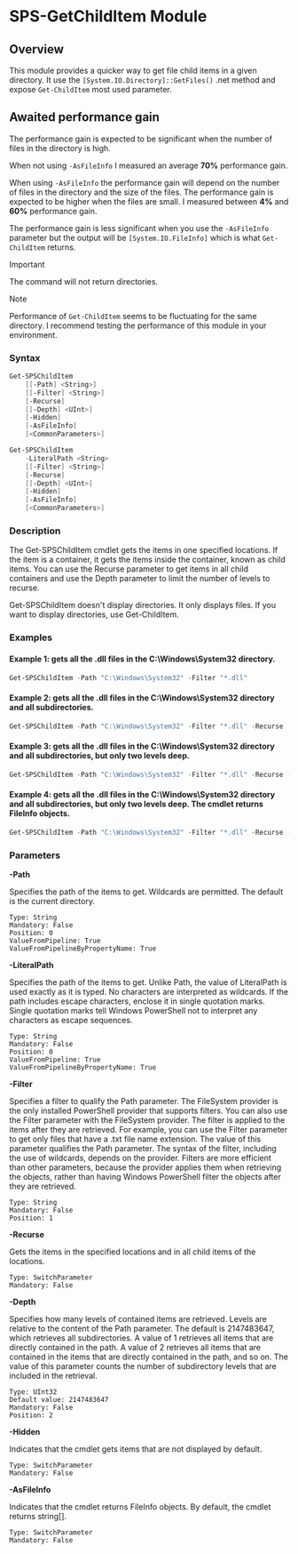 # SPS-GetChildItem Module

## Overview
This module provides a quicker way to get file child items in a given directory. It use the `[System.IO.Directory]::GetFiles()` .net method and expose `Get-ChildItem` most used parameter.

## Awaited performance gain
The performance gain is expected to be significant when the number of files in the directory is high.

When not using `-AsFileInfo` I measured an average **70%** performance gain.

When using `-AsFileInfo` the performance gain will depend on the number of files in the directory and the size of the files. The performance gain is expected to be higher when the files are small. I measured between **4%** and **60%** performance gain.

The performance gain is less significant when you use the `-AsFileInfo` parameter but the output will be `[System.IO.FileInfo]` which is what `Get-ChildItem` returns.

> [!IMPORTANT] 
> The command will not return directories.

> [!NOTE]  
> Performance of `Get-ChildItem` seems to be fluctuating for the same directory. I recommend testing the performance of this module in your environment.

### Syntax
```powershell
Get-SPSChildItem 
    [[-Path] <String>] 
    [[-Filter] <String>] 
    [-Recurse] 
    [[-Depth] <UInt>] 
    [-Hidden]
    [-AsFileInfo] 
    [<CommonParameters>]
```
```powershell
Get-SPSChildItem 
    -LiteralPath <String> 
    [[-Filter] <String>] 
    [-Recurse] 
    [[-Depth] <UInt>]  
    [-Hidden] 
    [-AsFileInfo] 
    [<CommonParameters>]

```
### Description
The Get-SPSChildItem cmdlet gets the items in one specified locations. If the item is a container, it gets the items inside the container, known as child items. You can use the Recurse parameter to get items in all child containers and use the Depth parameter to limit the number of levels to recurse.

Get-SPSChildItem doesn't display directories. It only displays files. If you want to display directories, use Get-ChildItem.
### Examples
#### Example 1: gets all the .dll files in the C:\Windows\System32 directory.
```powershell
Get-SPSChildItem -Path "C:\Windows\System32" -Filter "*.dll"
```
#### Example 2: gets all the .dll files in the C:\Windows\System32 directory and all subdirectories.
```powershell
Get-SPSChildItem -Path "C:\Windows\System32" -Filter "*.dll" -Recurse
```
#### Example 3: gets all the .dll files in the C:\Windows\System32 directory and all subdirectories, but only two levels deep.
```powershell
Get-SPSChildItem -Path "C:\Windows\System32" -Filter "*.dll" -Recurse -Depth 2
```
#### Example 4: gets all the .dll files in the C:\Windows\System32 directory and all subdirectories, but only two levels deep. The cmdlet returns FileInfo objects.
```powershell
Get-SPSChildItem -Path "C:\Windows\System32" -Filter "*.dll" -Recurse -Depth 2 -AsFileInfo
```

### Parameters
**\-Path**

Specifies the path of the items to get. Wildcards are permitted. The default is the current     directory.

    Type: String
    Mandatory: False
    Position: 0
    ValueFromPipeline: True
    ValueFromPipelineByPropertyName: True

**\-LiteralPath**

Specifies the path of the items to get. Unlike Path, the value of LiteralPath is used exactly as it is typed. No characters are interpreted as wildcards. If the path includes escape characters, enclose it in single quotation marks. Single quotation marks tell Windows PowerShell not to interpret any characters as escape sequences.

    Type: String
    Mandatory: False
    Position: 0
    ValueFromPipeline: True
    ValueFromPipelineByPropertyName: True

**\-Filter**

Specifies a filter to qualify the Path parameter. The FileSystem provider is the only installed PowerShell provider that supports filters. You can also use the Filter parameter with the FileSystem provider. The filter is applied to the items after they are retrieved. For example, you can use the Filter parameter to get only files that have a .txt file name extension. The value of this parameter qualifies the Path parameter. The syntax of the filter, including the use of wildcards, depends on the provider. Filters are more efficient than other parameters, because the provider applies them when retrieving the objects, rather than having Windows PowerShell filter the objects after they are retrieved.

    Type: String
    Mandatory: False
    Position: 1

**\-Recurse**

Gets the items in the specified locations and in all child items of the locations.

    Type: SwitchParameter
    Mandatory: False

**\-Depth**

Specifies how many levels of contained items are retrieved. Levels are relative to the content of the Path parameter. The default is 2147483647, which retrieves all subdirectories. A value of 1 retrieves all items that are directly contained in the path. A value of 2 retrieves all items that are contained in the items that are directly contained in the path, and so on. The value of this parameter counts the number of subdirectory levels that are included in the retrieval.

    Type: UInt32
    Default value: 2147483647
    Mandatory: False
    Position: 2

**\-Hidden**

Indicates that the cmdlet gets items that are not displayed by default.

    Type: SwitchParameter
    Mandatory: False

**\-AsFileInfo**

Indicates that the cmdlet returns FileInfo objects. By default, the cmdlet returns string[].

    Type: SwitchParameter
    Mandatory: False